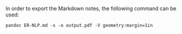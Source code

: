 In order to export the Markdown notes, the following command can be used: 

```
pandoc ER-NLP.md -s -o output.pdf -V geometry:margin=1in  
```